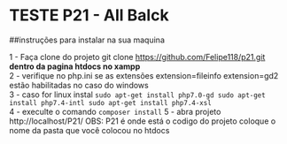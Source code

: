# TESTE P21 - All Balck

##instruções para instalar na sua maquina

1 - Faça clone do projeto git clone https://github.com/Felipe118/p21.git <strong>dentro da pagina htdocs no xampp</strong> <br>
2 - verifique no php.ini se as extensões extension=fileinfo extension=gd2 estão habilitadas no caso do windows <br>
3 - caso for linux instal ```sudo apt-get install php7.0-gd sudo apt-get install php7.4-intl sudo apt-get install php7.4-xsl``` <br>
4 - execulte o comando ``` composer install ```
5 - abra projeto http://localhost/P21/  OBS: P21 é onde está o codigo do projeto coloque o nome da pasta que você colocou no htdocs <br>
